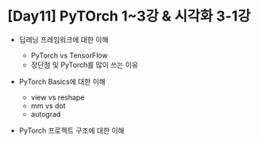# [Day11] PyTOrch 1~3강 & 시각화 3-1강

* 딥레닝 프레임워크에 대한 이해
  * PyTorch vs TensorFlow
  * 장단점 및 PyTorch를 많이 쓰는 이유

* PyTorch Basics에 대한 이해
  * view vs reshape
  * mm vs dot
  * autograd

* PyTorch 프로젝트 구조에 대한 이해



  




